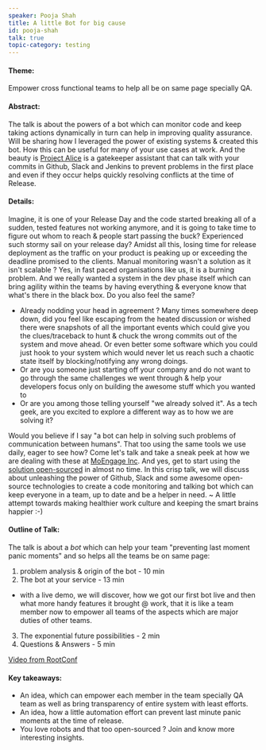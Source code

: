```yaml
---
speaker: Pooja Shah
title: A little Bot for big cause
id: pooja-shah
talk: true
topic-category: testing
---
```


<!--<a href="http://www.slideshare.net/Kevlin/the-error-of-our-ways">[Slides]</a>-->

#### **Theme:**
Empower cross functional teams to help all be on same page specially QA.

#### **Abstract:**
The talk is about the powers of a bot which can monitor code and keep taking actions dynamically in turn can help in improving quality assurance. Will be sharing how I leveraged the power of existing systems & created this bot. How this can be useful for many of your use cases at work. And the beauty is [Project Alice](https://github.com/moengage/alice) is a gatekeeper assistant that can talk with your commits in Github, Slack and Jenkins to prevent problems in the first place and even if they occur helps quickly resolving conflicts at the time of Release.

#### **Details:**
Imagine, it is one of your Release Day and the code started breaking all of a sudden, tested features not working anymore, and it is going to take time to figure out whom to reach & people start passing the buck?
Experienced such stormy sail on your release day?
Amidst all this, losing time for release deployment as the traffic on your product is peaking up or exceeding the deadline promised to the clients. Manual monitoring wasn't a solution as it isn't scalable ?
Yes, in fast paced organisations like us, it is a burning problem. And we really wanted a system in the dev phase itself which can bring agility within the teams by having everything & everyone know that what's there in the black box. Do you also feel the same?

* Already nodding your head in agreement ? Many times somewhere deep down, did you feel like escaping from the heated discussion or wished there were snapshots of all the important events which could give you the clues/traceback to hunt & chuck the wrong commits out of the system and move ahead. Or even better some software which you could just hook to your system which would never let us reach such a chaotic state itself by blocking/notifying any wrong doings.
* Or are you someone just starting off your company and do not want to go through the same challenges we went through & help your developers focus only on building the awesome stuff which you wanted to
* Or are you among those telling yourself "we already solved it". As a tech geek, are you excited to explore a different way as to how we are solving it?

Would you believe if I say "a bot can help in solving such problems of communication between humans". That too using the same tools we use daily, eager to see how?
Come let's talk and take a sneak peek at how we are dealing with these at [MoEngage Inc](http://moengage.com/). And yes, get to start using the [solution open-sourced](https://github.com/moengage/alice) in almost no time.
In this crisp talk, we will discuss about unleashing the power of Github, Slack and some awesome open-source technologies to create a code monitoring and talking bot which can keep everyone in a team, up to date and be a helper in need.
~ A little attempt towards making healthier work culture and keeping the smart brains happier :-)

#### **Outline of Talk:**
The talk is about a *bot* which can help your team "preventing last moment panic moments" and so helps all the teams be on same page:
1. problem analysis & origin of the bot - 10 min
2. The bot at your service - 13 min
* with a live demo, we will discover, how we got our first bot live and then what more handy features it brought @ work, that it is like a team member now to empower all teams of the aspects which are major duties of other teams.
3. The exponential future possibilities - 2 min
4. Questions & Answers - 5 min

[Video from RootConf](https://youtu.be/VrJgioOtX8c?t=1m27s)

#### **Key takeaways:**
- An idea, which can empower each member in the team specially QA team as well as bring transparency of entire system with least efforts.
- An idea, how a little automation effort can prevent last minute panic moments at the time of release.
- You love robots and that too open-sourced ? Join and know more interesting insights.
